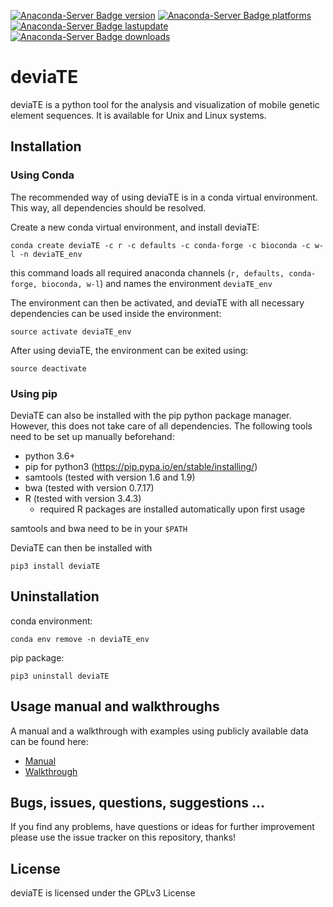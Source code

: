 [![Anaconda-Server Badge version](https://anaconda.org/w-l/deviate/badges/version.svg)](https://anaconda.org/w-l/deviate)
[![Anaconda-Server Badge platforms](https://anaconda.org/w-l/deviate/badges/platforms.svg)](https://anaconda.org/w-l/deviate)
[![Anaconda-Server Badge lastupdate](https://anaconda.org/w-l/deviate/badges/latest_release_date.svg)](https://anaconda.org/w-l/deviate)
[![Anaconda-Server Badge downloads](https://anaconda.org/w-l/deviate/badges/downloads.svg)](https://anaconda.org/w-l/deviate)

# deviaTE

deviaTE is a python tool for the analysis and visualization of mobile genetic element sequences. It is available for Unix and Linux systems.

## Installation

### Using Conda

The recommended way of using deviaTE is in a conda virtual environment. This way, all dependencies should be resolved.

Create a new conda virtual environment, and install deviaTE:

```conda create deviaTE -c r -c defaults -c conda-forge -c bioconda -c w-l -n deviaTE_env```

this command loads all required anaconda channels (`r, defaults, conda-forge, bioconda, w-l`) and names the environment `deviaTE_env`

The environment can then be activated, and deviaTE with all necessary dependencies can be used inside the environment:

```source activate deviaTE_env```

After using deviaTE, the environment can be exited using:

```source deactivate```


### Using pip

DeviaTE can also be installed with the pip python package manager. However, this does not take care of all dependencies. The following tools need to be set up manually beforehand:

* python 3.6+
* pip for python3 (https://pip.pypa.io/en/stable/installing/)
* samtools (tested with version 1.6 and 1.9)
* bwa (tested with version 0.7.17)
* R (tested with version 3.4.3)
  * required R packages are installed automatically upon first usage

samtools and bwa need to be in your `$PATH`

DeviaTE can then be installed with 

```pip3 install deviaTE```


## Uninstallation

conda environment:

```conda env remove -n deviaTE_env```

pip package:

```pip3 uninstall deviaTE```


## Usage manual and walkthroughs

A manual and a walkthrough with examples using publicly available data can be found here:

* [Manual](https://github.com/W-L/deviaTE/blob/master/doc/MANUAL.md) 
* [Walkthrough](https://github.com/W-L/deviaTE/blob/master/doc/WALKTHROUGH.md) 


## Bugs, issues, questions, suggestions ...
If you find any problems, have questions or ideas for further improvement please use the issue tracker on this repository, thanks!


## License
deviaTE is licensed under the GPLv3 License

